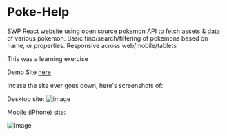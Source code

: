 # Poke-Help

SWP React website using open source pokemon API to fetch assets & data of various pokemon. 
Basic find/search/filtering of pokemons based on name, or properties. 
Responsive across web/mobile/tablets

This was a learning exercise

Demo Site [here](https://shmkane.github.io/poke-help/)

Incase the site ever goes down, here's screenshots of:

Desktop site:
![image](https://user-images.githubusercontent.com/2586027/152001314-dc82a9ee-6caa-42ac-8b58-b2c2fa492af7.png)

Mobile (iPhone) site:

![image](https://user-images.githubusercontent.com/2586027/152001562-eece9cf5-a64d-4f62-b793-60ca425a7735.png)
